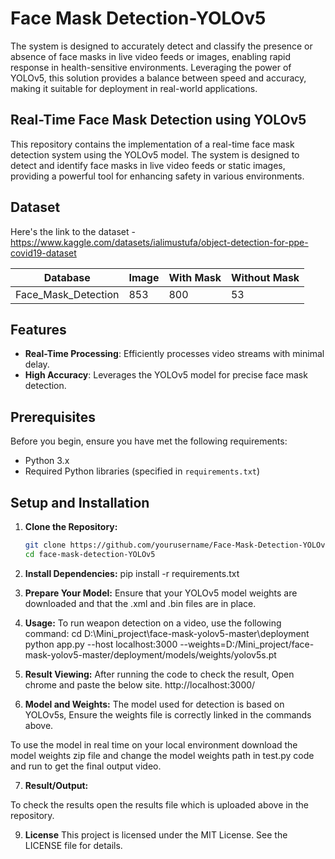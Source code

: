 # Face Mask Detection-YOLOv5
The system is designed to accurately detect and classify the presence or absence of face masks in live video feeds or images, enabling rapid response in health-sensitive environments. Leveraging the power of YOLOv5, this solution provides a balance between speed and accuracy, making it suitable for deployment in real-world applications.
## Real-Time Face Mask Detection using YOLOv5

This repository contains the implementation of a real-time face mask detection system using the YOLOv5 model. The system is designed to detect and identify face masks in live video feeds or static images, providing a powerful tool for enhancing safety in various environments.

## Dataset

Here's the link to the dataset - https://www.kaggle.com/datasets/ialimustufa/object-detection-for-ppe-covid19-dataset

| **Database**            | **Image** | **With Mask** | **Without Mask** |
|-------------------------|-----------|---------------|------------------|
| Face_Mask_Detection      | 853      | 800           | 53               |

## Features

- **Real-Time Processing**: Efficiently processes video streams with minimal delay.
- **High Accuracy**: Leverages the YOLOv5 model for precise face mask detection.

## Prerequisites

Before you begin, ensure you have met the following requirements:

- Python 3.x
- Required Python libraries (specified in `requirements.txt`)

## Setup and Installation

1. **Clone the Repository:**
   ```bash
   git clone https://github.com/yourusername/Face-Mask-Detection-YOLOv5.git
   cd face-mask-detection-YOLOv5
   
2. **Install Dependencies:**
pip install -r requirements.txt

4. **Prepare Your Model:**
Ensure that your YOLOv5 model weights are downloaded and that the .xml and .bin files are in place.

4. **Usage:**
To run weapon detection on a video, use the following command:
cd D:\Mini_project\face-mask-yolov5-master\deployment
python app.py --host localhost:3000 --weights=D:/Mini_project/face-mask-yolov5-master/deployment/models/weights/yolov5s.pt

5. **Result Viewing:**
   After running the code to check the result, Open chrome and paste the below site.
   http://localhost:3000/
   
 6. **Model and Weights:**
The model used for detection is based on YOLOv5s, Ensure the weights file is correctly linked in the commands above.

To use the model in real time on your local environment download the model weights zip file and change the model weights path in test.py code and run to get the final output video.

7. **Result/Output:**

  To check the results open the results file which is uploaded above in the repository.
   

9. **License**
This project is licensed under the MIT License. See the LICENSE file for details.

   


